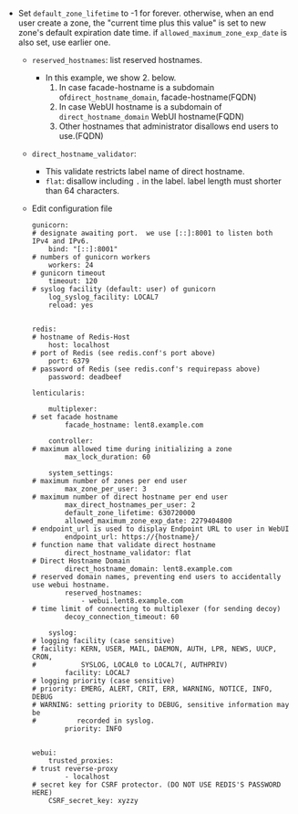   * Set `default_zone_lifetime` to -1 for forever.
      otherwise, when an end user create a zone, the "current time plus
      this value" is set to new zone's default expiration date time.
      if `allowed_maximum_zone_exp_date` is also set, use earlier one.

    - `reserved_hostnames`:
      list reserved hostnames.
      - In this example, we show 2. below.
        1. In case facade-hostname is a subdomain of`direct_hostname_domain`,
            facade-hostname(FQDN)
        2. In case WebUI hostname is a subdomain of `direct_hostname_domain`
            WebUI hostname(FQDN)
        3. Other hostnames that administrator disallows end users to use.(FQDN)

    - `direct_hostname_validator`:
      - This validate restricts label name of direct hostname.
      - `flat`: disallow including `.` in the label.
        label length must shorter than 64 characters.


    - Edit configuration file
      ```
      gunicorn:
      # designate awaiting port.  we use [::]:8001 to listen both IPv4 and IPv6.
          bind: "[::]:8001"
      # numbers of gunicorn workers
          workers: 24
      # gunicorn timeout
          timeout: 120
      # syslog facility (default: user) of gunicorn
          log_syslog_facility: LOCAL7
          reload: yes


      redis:
      # hostname of Redis-Host
          host: localhost
      # port of Redis (see redis.conf's port above)
          port: 6379
      # password of Redis (see redis.conf's requirepass above)
          password: deadbeef

      lenticularis:

          multiplexer:
      # set facade hostname
              facade_hostname: lent8.example.com

          controller:
      # maximum allowed time during initializing a zone
              max_lock_duration: 60

          system_settings:
      # maximum number of zones per end user
              max_zone_per_user: 3
      # maximum number of direct hostname per end user
              max_direct_hostnames_per_user: 2
              default_zone_lifetime: 630720000
              allowed_maximum_zone_exp_date: 2279404800
      # endpoint_url is used to display Endpoint URL to user in WebUI
              endpoint_url: https://{hostname}/
      # function name that validate direct hostname
              direct_hostname_validator: flat
      # Direct Hostname Domain
              direct_hostname_domain: lent8.example.com
      # reserved domain names, preventing end users to accidentally use webui hostname.
              reserved_hostnames:
                  - webui.lent8.example.com
      # time limit of connecting to multiplexer (for sending decoy)
              decoy_connection_timeout: 60

          syslog:
      # logging facility (case sensitive)
      # facility: KERN, USER, MAIL, DAEMON, AUTH, LPR, NEWS, UUCP, CRON,
      #           SYSLOG, LOCAL0 to LOCAL7(, AUTHPRIV)
              facility: LOCAL7
      # logging priority (case sensitive)
      # priority: EMERG, ALERT, CRIT, ERR, WARNING, NOTICE, INFO, DEBUG
      # WARNING: setting priority to DEBUG, sensitive information may be
      #          recorded in syslog.
              priority: INFO


      webui:
          trusted_proxies:
      # trust reverse-proxy
              - localhost
      # secret key for CSRF protector. (DO NOT USE REDIS'S PASSWORD HERE)
          CSRF_secret_key: xyzzy
      ```
